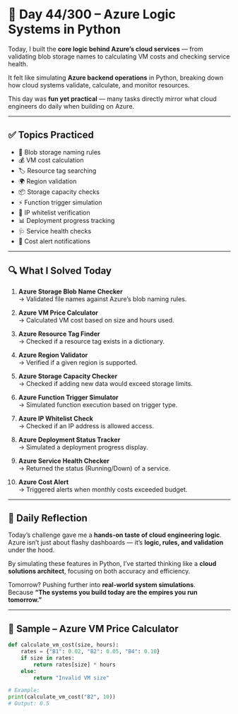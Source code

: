 # 🐍 Day 44/300 – Azure Logic Systems in Python

Today, I built the **core logic behind Azure’s cloud services** — from validating blob storage names to calculating VM costs and checking service health.

It felt like simulating **Azure backend operations** in Python, breaking down how cloud systems validate, calculate, and monitor resources.

This day was **fun yet practical** — many tasks directly mirror what cloud engineers do daily when building on Azure.

---

## ✅ Topics Practiced

- 📂 Blob storage naming rules  
- 💰 VM cost calculation  
- 🏷️ Resource tag searching  
- 🌍 Region validation  
- 📦 Storage capacity checks  
- ⚡ Function trigger simulation  
- 🔐 IP whitelist verification  
- 📊 Deployment progress tracking  
- 🩺 Service health checks  
- 🚨 Cost alert notifications  

---

## 🔍 What I Solved Today

1. **Azure Storage Blob Name Checker**  
   → Validated file names against Azure’s blob naming rules.

2. **Azure VM Price Calculator**  
   → Calculated VM cost based on size and hours used.

3. **Azure Resource Tag Finder**  
   → Checked if a resource tag exists in a dictionary.

4. **Azure Region Validator**  
   → Verified if a given region is supported.

5. **Azure Storage Capacity Checker**  
   → Checked if adding new data would exceed storage limits.

6. **Azure Function Trigger Simulator**  
   → Simulated function execution based on trigger type.

7. **Azure IP Whitelist Check**  
   → Checked if an IP address is allowed access.

8. **Azure Deployment Status Tracker**  
   → Simulated a deployment progress display.

9. **Azure Service Health Checker**  
   → Returned the status (Running/Down) of a service.

10. **Azure Cost Alert**  
    → Triggered alerts when monthly costs exceeded budget.

---

## 💭 Daily Reflection

Today’s challenge gave me a **hands-on taste of cloud engineering logic**.  
Azure isn’t just about flashy dashboards — it’s **logic, rules, and validation** under the hood.

By simulating these features in Python, I’ve started thinking like a **cloud solutions architect**, focusing on both accuracy and efficiency.

Tomorrow? Pushing further into **real-world system simulations**.  
Because **“The systems you build today are the empires you run tomorrow.”**

---

## 🧠 Sample – Azure VM Price Calculator

```python
def calculate_vm_cost(size, hours):
    rates = {"B1": 0.02, "B2": 0.05, "B4": 0.10}
    if size in rates:
        return rates[size] * hours
    else:
        return "Invalid VM size"

# Example:
print(calculate_vm_cost("B2", 10))
# Output: 0.5
```
